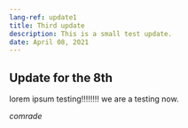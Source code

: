 ```yaml
---
lang-ref: update1
title: Third update
description: This is a small test update.
date: April 08, 2021
---
```


## Update for the 8th
lorem ipsum testing!!!!!!!! we are a testing now. 

_comrade_

